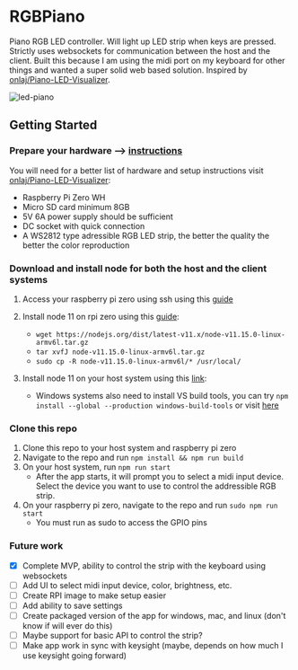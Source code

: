 # RGBPiano

Piano RGB LED controller. Will light up LED strip when keys are pressed. Strictly uses websockets for communication between the host and the client. Built this because I am using the midi port on my keyboard for other things and wanted a super solid web based solution. Inspired by [onlaj/Piano-LED-Visualizer](https://github.com/onlaj/Piano-LED-Visualizer).

![led-piano](https://github.com/ozturkkl/RGBPiano/assets/51798197/1f567eb8-1ce5-4c22-b476-87d573d08db6)

## Getting Started

### Prepare your hardware --> [instructions](https://tutorials-raspberrypi.com/connect-control-raspberry-pi-ws2812-rgb-led-strips/)

You will need for a better list of hardware and setup instructions visit [onlaj/Piano-LED-Visualizer](https://github.com/onlaj/Piano-LED-Visualizer):

- Raspberry Pi Zero WH
- Micro SD card minimum 8GB
- 5V 6A power supply should be sufficient
- DC socket with quick connection
- A WS2812 type adressible RGB LED strip, the better the quality the better the color reproduction

### Download and install node for both the host and the client systems

1. Access your raspberry pi zero using ssh using this [guide](https://medium.com/@nikosmouroutis/how-to-setup-your-raspberry-pi-and-connect-to-it-through-ssh-and-your-local-wifi-ac53d3839be9)

2. Install node 11 on rpi zero using this [guide](https://hassancorrigan.com/blog/install-nodejs-on-a-raspberry-pi-zero/):

   - `wget https://nodejs.org/dist/latest-v11.x/node-v11.15.0-linux-armv6l.tar.gz`
   - `tar xvfJ node-v11.15.0-linux-armv6l.tar.gz`
   - `sudo cp -R node-v11.15.0-linux-armv6l/* /usr/local/`

3. Install node 11 on your host system using this [link](https://nodejs.org/en/download):
   - Windows systems also need to install VS build tools, you can try `npm install --global --production windows-build-tools` or visit [here](https://visualstudio.microsoft.com/downloads/?q=build+tools)

### Clone this repo

1. Clone this repo to your host system and raspberry pi zero
2. Navigate to the repo and run `npm install && npm run build`
3. On your host system, run `npm run start`
   - After the app starts, it will prompt you to select a midi input device. Select the device you want to use to control the addressible RGB strip.
4. On your raspberry pi zero, navigate to the repo and run `sudo npm run start`
   - You must run as sudo to access the GPIO pins

### Future work

- [x] Complete MVP, ability to control the strip with the keyboard using websockets
- [ ] Add UI to select midi input device, color, brightness, etc.
- [ ] Create RPI image to make setup easier
- [ ] Add ability to save settings
- [ ] Create packaged version of the app for windows, mac, and linux (don't know if will ever do this)
- [ ] Maybe support for basic API to control the strip?
- [ ] Make app work in sync with keysight (maybe, depends on how much I use keysight going forward)
